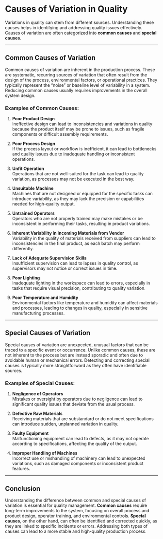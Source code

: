 # Causes of Variation in Quality

Variations in quality can stem from different sources. Understanding these causes helps in identifying and addressing quality issues effectively. Causes of variation are often categorized into **common causes** and **special causes**. 

---

## Common Causes of Variation

Common causes of variation are inherent in the production process. These are systematic, recurring sources of variation that often result from the design of the process, environmental factors, or operational practices. They typically represent the “noise” or baseline level of variability in a system. Reducing common causes usually requires improvements in the overall system design.

### Examples of Common Causes:

1. **Poor Product Design**  
   Ineffective design can lead to inconsistencies and variations in quality because the product itself may be prone to issues, such as fragile components or difficult assembly requirements.

2. **Poor Process Design**  
   If the process layout or workflow is inefficient, it can lead to bottlenecks and quality issues due to inadequate handling or inconsistent operations.

3. **Unfit Operation**  
   Operations that are not well-suited for the task can lead to quality variation, as processes may not be executed in the best way.

4. **Unsuitable Machine**  
   Machines that are not designed or equipped for the specific tasks can introduce variability, as they may lack the precision or capabilities needed for high-quality output.

5. **Untrained Operators**  
   Operators who are not properly trained may make mistakes or be inconsistent in performing their tasks, resulting in product variations.

6. **Inherent Variability in Incoming Materials from Vendor**  
   Variability in the quality of materials received from suppliers can lead to inconsistencies in the final product, as each batch may perform differently.

7. **Lack of Adequate Supervision Skills**  
   Insufficient supervision can lead to lapses in quality control, as supervisors may not notice or correct issues in time.

8. **Poor Lighting**  
   Inadequate lighting in the workspace can lead to errors, especially in tasks that require visual precision, contributing to quality variation.

9. **Poor Temperature and Humidity**  
   Environmental factors like temperature and humidity can affect materials and processes, leading to changes in quality, especially in sensitive manufacturing processes.

---

## Special Causes of Variation

Special causes of variation are unexpected, unusual factors that can be traced to a specific event or occurrence. Unlike common causes, these are not inherent to the process but are instead sporadic and often due to avoidable human or mechanical errors. Detecting and correcting special causes is typically more straightforward as they often have identifiable sources.

### Examples of Special Causes:

1. **Negligence of Operators**  
   Mistakes or oversight by operators due to negligence can lead to significant quality issues that deviate from the usual process.

2. **Defective Raw Materials**  
   Receiving materials that are substandard or do not meet specifications can introduce sudden, unplanned variation in quality.

3. **Faulty Equipment**  
   Malfunctioning equipment can lead to defects, as it may not operate according to specifications, affecting the quality of the output.

4. **Improper Handling of Machines**  
   Incorrect use or mishandling of machinery can lead to unexpected variations, such as damaged components or inconsistent product features.

---

## Conclusion

Understanding the difference between common and special causes of variation is essential for quality management. **Common causes** require long-term improvements to the system, focusing on overall process and product design, operator training, and environmental controls. **Special causes**, on the other hand, can often be identified and corrected quickly, as they are linked to specific incidents or errors. Addressing both types of causes can lead to a more stable and high-quality production process.
